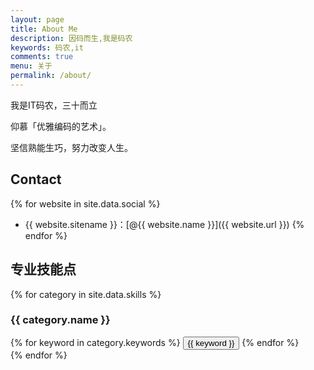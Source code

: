 ```yaml
---
layout: page
title: About Me
description: 因码而生,我是码农
keywords: 码农,it
comments: true
menu: 关于
permalink: /about/
---
```


我是IT码农，三十而立

仰慕「优雅编码的艺术」。

坚信熟能生巧，努力改变人生。


## Contact

{% for website in site.data.social %}
* {{ website.sitename }}：[@{{ website.name }}]({{ website.url }})
{% endfor %}

## 专业技能点 

{% for category in site.data.skills %}
### {{ category.name }}
<div class="btn-inline">
{% for keyword in category.keywords %}
<button class="btn btn-outline" type="button">{{ keyword }}</button>
{% endfor %}
</div>
{% endfor %}
